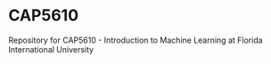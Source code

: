 # CAP5610
Repository for CAP5610 - Introduction to Machine Learning at Florida International University
